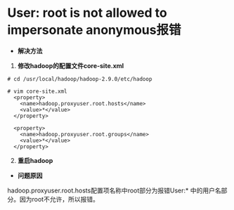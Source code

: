 # User: root is not allowed to impersonate anonymous报错

- **解决方法**

1. **修改hadoop的配置文件core-site.xml**

```
# cd /usr/local/hadoop/hadoop-2.9.0/etc/hadoop

# vim core-site.xml
  <property>
    <name>hadoop.proxyuser.root.hosts</name>
    <value>*</value>
  </property>

  <property>
    <name>hadoop.proxyuser.root.groups</name>
    <value>*</value>
  </property>
```

2. **重启hadoop**

- **问题原因**

hadoop.proxyuser.root.hosts配置项名称中root部分为报错User:* 中的用户名部分。因为root不允许，所以报错。
